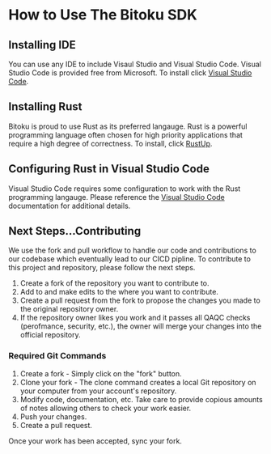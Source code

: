# How to Use The Bitoku SDK

## Installing IDE

You can use any IDE to include Visaul Studio and Visual Studio Code. Visual Studio Code is provided free from Microsoft. To install click [Visual Studio Code](https://code.visualstudio.com/download).

## Installing Rust

Bitoku is proud to use Rust as its preferred langauge. Rust is a powerful programming language often chosen for high priority applications that require a high degree of correctness. To install, click [RustUp](https://rustup.rs/).

## Configuring Rust in Visual Studio Code

Visual Studio Code requires some configuration to work with the Rust programming langauge. Please reference the [Visual Studio Code](https://code.visualstudio.com/docs/languages/rust) documentation for additional details.

## Next Steps...Contributing

We use the fork and pull workflow to handle our code and contributions to our codebase which eventually lead to our CICD pipline. To contribute to this project and repository, please follow the next steps.

1. Create a fork of the repository you want to contribute to.
2. Add to and make edits to the where you want to contribute.
3. Create a pull request from the fork to propose the changes you made to the original repository owner.
4. If the repository owner likes you work and it passes all QAQC checks (perofmance, security, etc.), the owner will merge your changes into the official repository.

### Required Git Commands
1. Create a fork - Simply click on the "fork" button.
2. Clone your fork - The clone command creates a local Git repository on your computer from your account's repository.
3. Modify code, documentation, etc. Take care to provide copious amounts of notes allowing others to check your work easier.
4. Push your changes.
5. Create a pull request.

Once your work has been accepted, sync your fork.
